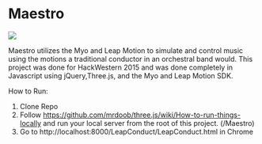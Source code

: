 # Maestro

![](https://raw.github.com/StanleyFung/Maestro/master/MaestroConduct/screenshot.jpg)

Maestro utilizes the Myo and Leap Motion to simulate and control music using the motions
a traditional conductor in an orchestral band would. 
This project was done for HackWestern 2015 and was done completely in Javascript 
using jQuery,Three.js, and the Myo and Leap Motion SDK.

How to Run:

1. Clone Repo
2. Follow https://github.com/mrdoob/three.js/wiki/How-to-run-things-locally
 and run your local server from the root of this project. (/Maestro)
3. Go to http://localhost:8000/LeapConduct/LeapConduct.html in Chrome 
